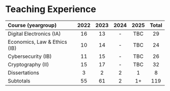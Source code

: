# Teaching Experience

| Course (yeargroup) | 2022 | 2023 | 2024 | 2025 | Total |
| :--- | :---: | :---: | :---: | :---: | :---: |
Digital Electronics (IA) | 16 | 13 | - | TBC | 29 |
Economics, Law & Ethics (IB) | 10 | 14 | - | TBC | 24 |
Cybersecurity (IB) | 11 | 15 | - | TBC | 26 |
Cryptography (II) | 15 | 17 | - | TBC | 32 |
Dissertations	| 3 | 2 | 2 | 1 | 8 |
Subtotals | 55 | 61 | 2 | 1+ | 119 |
